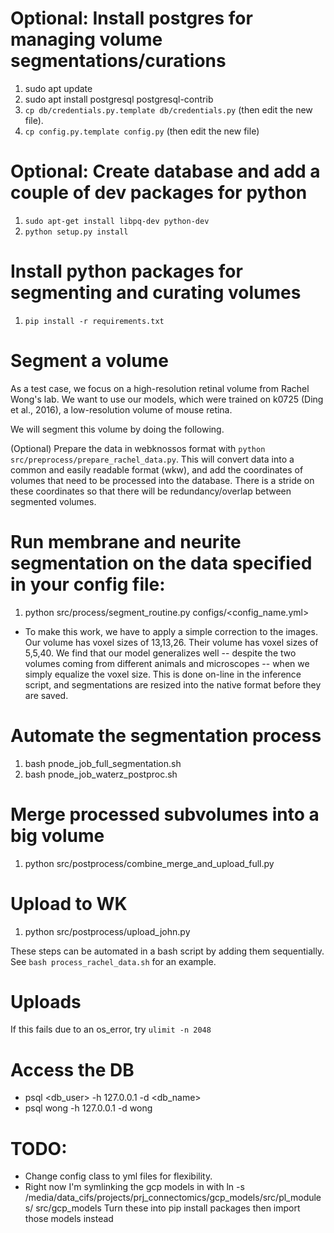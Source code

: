# Optional: Install postgres for managing volume segmentations/curations
1. sudo apt update
2. sudo apt install postgresql postgresql-contrib
3. `cp db/credentials.py.template db/credentials.py` (then edit the new file).
4. `cp config.py.template config.py` (then edit the new file)

# Optional: Create database and add a couple of dev packages for python
1. `sudo apt-get install libpq-dev python-dev`
2. `python setup.py install`

# Install python packages for segmenting and curating volumes
1. `pip install -r requirements.txt`

# Segment a volume
As a test case, we focus on a high-resolution retinal volume from Rachel Wong's lab. We want to use our models, which were trained on k0725 (Ding et al., 2016), a low-resolution volume of mouse retina.

We will segment this volume by doing the following.

(Optional) Prepare the data in webknossos format with `python src/preprocess/prepare_rachel_data.py`. This will convert data into a common and easily readable format (wkw), and add the coordinates of volumes that need to be processed into the database. There is a stride on these coordinates so that there will be redundancy/overlap between segmented volumes.

# Run membrane and neurite segmentation on the data specified in your config file:

1. python src/process/segment_routine.py configs/<config_name.yml>
- To make this work, we have to apply a simple correction to the images. Our volume has voxel sizes of 13,13,26. Their volume has voxel sizes of 5,5,40. We find that our model generalizes well -- despite the two volumes coming from different animals and microscopes -- when we simply equalize the voxel size. This is done on-line in the inference script, and segmentations are resized into the native format before they are saved.

# Automate the segmentation process
1. bash pnode_job_full_segmentation.sh
2. bash pnode_job_waterz_postproc.sh

# Merge processed subvolumes into a big volume
1. python src/postprocess/combine_merge_and_upload_full.py <config name>

# Upload to WK
1. python src/postprocess/upload_john.py <config name>

These steps can be automated in a bash script by adding them sequentially. See `bash process_rachel_data.sh` for an example.

# Uploads
If this fails due to an os_error, try `ulimit -n 2048`

# Access the DB
- psql <db_user> -h 127.0.0.1 -d <db_name>
- psql wong -h 127.0.0.1 -d wong

# TODO:
- Change config class to yml files for flexibility.
- Right now I'm symlinking the gcp models in with ln -s /media/data_cifs/projects/prj_connectomics/gcp_models/src/pl_modules/ src/gcp_models
  Turn these into pip install packages then import those models instead
